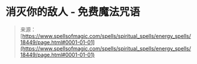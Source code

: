 <!--yml

category: 未分类

date: 2024-06-12 19:00:04

-->

# 消灭你的敌人 - 免费魔法咒语

> 来源：[https://www.spellsofmagic.com/spells/spiritual_spells/energy_spells/18449/page.html#0001-01-01](https://www.spellsofmagic.com/spells/spiritual_spells/energy_spells/18449/page.html#0001-01-01)

